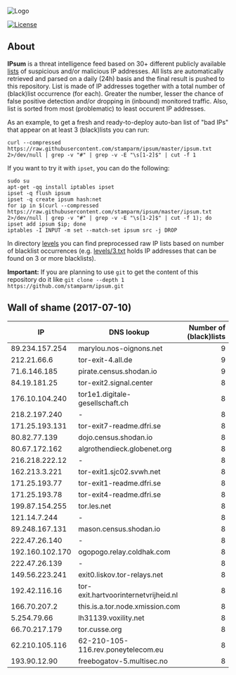 ![Logo](logo.png)

[![License](https://img.shields.io/badge/license-Public_domain-red.svg)](https://wiki.creativecommons.org/wiki/Public_domain)

About
----

**IPsum** is a threat intelligence feed based on 30+ different publicly available [lists](https://github.com/stamparm/maltrail) of suspicious and/or malicious IP addresses. All lists are automatically retrieved and parsed on a daily (24h) basis and the final result is pushed to this repository. List is made of IP addresses together with a total number of (black)list occurrence (for each). Greater the number, lesser the chance of false positive detection and/or dropping in (inbound) monitored traffic. Also, list is sorted from most (problematic) to least occurent IP addresses.

As an example, to get a fresh and ready-to-deploy auto-ban list of "bad IPs" that appear on at least 3 (black)lists you can run:

```
curl --compressed https://raw.githubusercontent.com/stamparm/ipsum/master/ipsum.txt 2>/dev/null | grep -v "#" | grep -v -E "\s[1-2]$" | cut -f 1
```

If you want to try it with `ipset`, you can do the following:

```
sudo su
apt-get -qq install iptables ipset
ipset -q flush ipsum
ipset -q create ipsum hash:net
for ip in $(curl --compressed https://raw.githubusercontent.com/stamparm/ipsum/master/ipsum.txt 2>/dev/null | grep -v "#" | grep -v -E "\s[1-2]$" | cut -f 1); do ipset add ipsum $ip; done
iptables -I INPUT -m set --match-set ipsum src -j DROP
```

In directory [levels](levels) you can find preprocessed raw IP lists based on number of blacklist occurrences (e.g. [levels/3.txt](levels/3.txt) holds IP addresses that can be found on 3 or more blacklists).

**Important:** If you are planning to use `git` to get the content of this repository do it like `git clone --depth 1 https://github.com/stamparm/ipsum.git`

Wall of shame (2017-07-10)
----

|IP|DNS lookup|Number of (black)lists|
|---|---|--:|
89.234.157.254|marylou.nos-oignons.net|9
212.21.66.6|tor-exit-4.all.de|9
71.6.146.185|pirate.census.shodan.io|9
84.19.181.25|tor-exit2.signal.center|8
176.10.104.240|tor1e1.digitale-gesellschaft.ch|8
218.2.197.240|-|8
171.25.193.131|tor-exit7-readme.dfri.se|8
80.82.77.139|dojo.census.shodan.io|8
80.67.172.162|algrothendieck.globenet.org|8
216.218.222.12|-|8
162.213.3.221|tor-exit1.sjc02.svwh.net|8
171.25.193.77|tor-exit1-readme.dfri.se|8
171.25.193.78|tor-exit4-readme.dfri.se|8
199.87.154.255|tor.les.net|8
121.14.7.244|-|8
89.248.167.131|mason.census.shodan.io|8
222.47.26.140|-|8
192.160.102.170|ogopogo.relay.coldhak.com|8
222.47.26.139|-|8
149.56.223.241|exit0.liskov.tor-relays.net|8
192.42.116.16|tor-exit.hartvoorinternetvrijheid.nl|8
166.70.207.2|this.is.a.tor.node.xmission.com|8
5.254.79.66|lh31139.voxility.net|8
66.70.217.179|tor.cusse.org|8
62.210.105.116|62-210-105-116.rev.poneytelecom.eu|8
193.90.12.90|freebogatov-5.multisec.no|8
